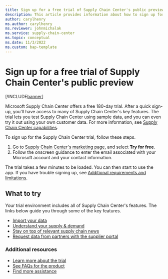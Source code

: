 ```yaml
---
title: Sign up for a free trial of Supply Chain Center's public preview
description: This article provides information about how to sign up for Microsoft Supply Chain Center's free trial.
author: carylhenry
ms.author: carylhenry
ms.reviewer: johnmichalak
ms.service: supply-chain-center
ms.topic: conceptual
ms.date: 11/3/2022
ms.custom: bap-template
---
```


# Sign up for a free trial of Supply Chain Center's public preview

[!INCLUDE[banner](../includes/banner.md)]

Microsoft Supply Chain Center offers a free 180-day trial. After a quick sign-up, you'll have access to many of Supply Chain Center's key features. The trial lets you test Supply Chain Center using sample data, and you can even try it out using your own customer data. For more information, see [Supply Chain Center capabilities](../overview/capabilities.md).

To sign up for the Supply Chain Center trial, follow these steps.

1. Go to [Supply Chain Center's marketing page](https://www.microsoft.com/microsoft-cloud/solutions/microsoft-supply-chain-platform), and select **Try for free**.
2. Follow the onscreen guidance to enter the email associated with your Microsoft account and your contact information.

The trial takes a few minutes to be loaded. You can then start to use the app. If you have trouble signing up, see [Additional requirements and limitations](../troubleshoot-faqs/requirements-limitations.md).

## What to try

Your trial environment includes all of Supply Chain Center's features. The links below guide you through some of the key features.

- [Import your data](../administer/ingest-data.md)
- [Understand your supply & demand](../use/supply-and-demand.md)
- [Stay on top of relevant supply chain news](../use/news.md)
- [Request data from partners with the supplier portal](../use/supplier-portal.md)

### Additional resources

- [Learn more about the trial](../troubleshoot-faqs/trial-faqs.md)
- [See FAQs for the product](../troubleshoot-faqs/product-faqs.md)
- [Find more assistance](preview-support.md)
